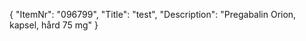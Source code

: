 {
  "ItemNr": "096799",
  "Title": "test",
  "Description": "Pregabalin Orion, kapsel, hård 75 mg"
}